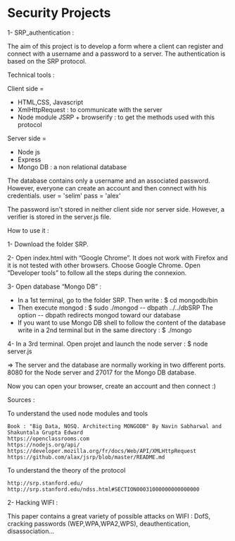 # Security Projects 

1- SRP_authentication :

The aim of this project is to develop a form where a client can register and connect with a username and a password to a server. The authentication is based on the SRP protocol. 

Technical tools :

Client side = 
- HTML,CSS, Javascript
- XmlHttpRequest : to communicate with the server
- Node module JSRP +  browserify : to get the methods used with this protocol

Server side  =
- Node js
- Express
- Mongo DB : a non relational database

The database contains only a username and an associated password. However, everyone can create an account and then connect with his credentials. 
user = 'selim'
pass = 'alex'

The password isn't stored in neither client side nor server side. However, a verifier is stored in the server.js file.


How to use it : 

1- Download the folder SRP.

2- Open index.html with “Google Chrome”. It does not work with Firefox and it is not tested with other browsers. Choose Google Chrome. Open “Developer tools” to follow all the steps during the connexion.

3- Open database “Mongo DB” :
- In a 1st  terminal, go to the folder SRP. Then write : $ cd mongodb/bin
- Then execute mongod : $ sudo ./mongod  -- dbpath ../../dbSRP
   The option -- dbpath redirects mongod toward our database
-  If you want to use Mongo DB shell to follow the content of the database write in a 2nd terminal but in the same directory : $ ./mongo

4- In a 3rd terminal. Open projet and launch the node server : $ node server.js

=> The server and the database are normally working in two different ports. 8080 for the Node server and 27017 for the Mongo DB database.


Now you can open your browser, create an account and then connect  :)



Sources :


To understand the used node modules and tools
    
    Book : "Big Data, NOSQ. Architecting MONGODB" By Navin Sabharwal and Shakuntala Grupta Edward 
    https://openclassrooms.com
    https://nodejs.org/api/
    https://developer.mozilla.org/fr/docs/Web/API/XMLHttpRequest
    https://github.com/alax/jsrp/blob/master/README.md

To understand the theory of the protocol

    http://srp.stanford.edu/
    http://srp.stanford.edu/ndss.html#SECTION00031000000000000000


2- Hacking WIFI :

This paper contains a great variety of possible attacks on WIFI : DofS, cracking passwords (WEP,WPA,WPA2,WPS), deauthentication, disassociation... 


